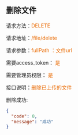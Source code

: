 ## 删除文件

<p>请求方法：<span style="color:#e96900">DELETE</p>
<p>请求地址：<span style="color:#e96900">/file/delete</span></p>
<p>请求参数：<span style="color:#e96900">fullPath ：文件url</span></p>
<p>需要access_token： <span style="color:#e96900">是</span></p>
<p>需要管理员权限： <span style="color:#e96900">是</span></p>
<p>接口说明：<span style="color:#e96900">删除已上传的文件</span></p>

删除成功:
```json
{
  "code": 0,
  "message": "成功"
}
```